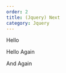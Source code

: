 ```yaml
---
order: 2
title: (Jquery) Next
category: Jquery
---
```


<!doctype html>
<html lang="en">
<head>
<meta charset="utf-8">
<title>next demo</title>
<script src="https://code.jquery.com/jquery-1.10.2.js"></script>
</head>
<body>
<p>Hello</p>
<p class="selected">Hello Again</p>
<div><span>And Again</span></div>
<script>
$( "p" ).next( ".selected" ).css( "background", "yellow" );
</script>
</body>
</html>
